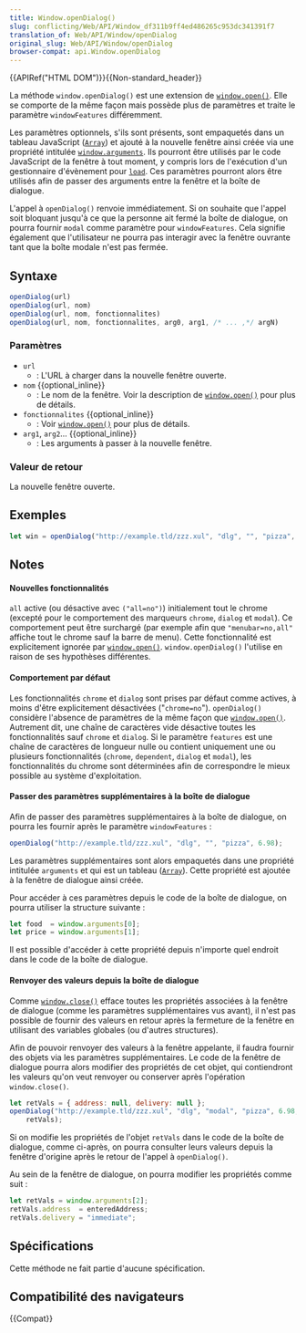 ```yaml
---
title: Window.openDialog()
slug: conflicting/Web/API/Window_df311b9ff4ed486265c953dc341391f7
translation_of: Web/API/Window/openDialog
original_slug: Web/API/Window/openDialog
browser-compat: api.Window.openDialog
---
```


{{APIRef("HTML DOM")}}{{Non-standard_header}}

La méthode `window.openDialog()` est une extension de [`window.open()`](/fr/docs/Web/API/Window/open). Elle se comporte de la même façon mais possède plus de paramètres et traite le paramètre `windowFeatures` différemment.

Les paramètres optionnels, s'ils sont présents, sont empaquetés dans un tableau JavaScript ([`Array`](/fr/docs/Web/JavaScript/Reference/Global_Objects/Array)) et ajouté à la nouvelle fenêtre ainsi créée via une propriété intitulée [`window.arguments`](/fr/docs/Web/API/window/arguments). Ils pourront être utilisés par le code JavaScript de la fenêtre à tout moment, y compris lors de l'exécution d'un gestionnaire d'évènement pour [`load`](/fr/docs/Web/API/Window/load_event). Ces paramètres pourront alors être utilisés afin de passer des arguments entre la fenêtre et la boîte de dialogue.

L'appel à `openDialog()` renvoie immédiatement. Si on souhaite que l'appel soit bloquant jusqu'à ce que la personne ait fermé la boîte de dialogue, on pourra fournir `modal` comme paramètre pour `windowFeatures`. Cela signifie également que l'utilisateur ne pourra pas interagir avec la fenêtre ouvrante tant que la boîte modale n'est pas fermée.

## Syntaxe

```js
openDialog(url)
openDialog(url, nom)
openDialog(url, nom, fonctionnalites)
openDialog(url, nom, fonctionnalites, arg0, arg1, /* ... ,*/ argN)
```

### Paramètres

- `url`
  - : L'URL à charger dans la nouvelle fenêtre ouverte.
- `nom` {{optional_inline}}
  - : Le nom de la fenêtre. Voir la description de [`window.open()`](/fr/docs/Web/API/Window/open) pour plus de détails.
- `fonctionnalites` {{optional_inline}}
  - : Voir [`window.open()`](/fr/docs/Web/API/Window/open) pour plus de détails.
- `arg1`, `arg2`… {{optional_inline}}
  - : Les arguments à passer à la nouvelle fenêtre.

### Valeur de retour

La nouvelle fenêtre ouverte.

## Exemples

```js
let win = openDialog("http://example.tld/zzz.xul", "dlg", "", "pizza", 6.98);
```

## Notes

#### Nouvelles fonctionnalités

`all` active (ou désactive avec `("all=no")`) initialement tout le chrome (excepté pour le comportement des marqueurs `chrome`, `dialog` et `modal`). Ce comportement peut être surchargé (par exemple afin que `"menubar=no,all"` affiche tout le chrome sauf la barre de menu). Cette fonctionnalité est explicitement ignorée par [`window.open()`](/fr/docs/Web/API/Window/open). `window.openDialog()` l'utilise en raison de ses hypothèses différentes.

#### Comportement par défaut

Les fonctionnalités `chrome` et `dialog` sont prises par défaut comme actives, à moins d'être explicitement désactivées ("`chrome=no`"). `openDialog()` considère l'absence de paramètres de la même façon que [`window.open()`](/fr/docs/Web/API/Window/open). Autrement dit, une chaîne de caractères vide désactive toutes les fonctionnalités sauf `chrome` et `dialog`. Si le paramètre `features` est une chaîne de caractères de longueur nulle ou contient uniquement une ou plusieurs fonctionnalités (`chrome`, `dependent`, `dialog` et `modal`), les fonctionnalités du chrome sont déterminées afin de correspondre le mieux possible au système d'exploitation.

#### Passer des paramètres supplémentaires à la boîte de dialogue

Afin de passer des paramètres supplémentaires à la boîte de dialogue, on pourra les fournir après le paramètre `windowFeatures`&nbsp;:

```js
openDialog("http://example.tld/zzz.xul", "dlg", "", "pizza", 6.98);
```

Les paramètres supplémentaires sont alors empaquetés dans une propriété intitulée `arguments` et qui est un tableau ([`Array`](/fr/docs/Web/JavaScript/Reference/Global_Objects/Array)). Cette propriété est ajoutée à la fenêtre de dialogue ainsi créée.

Pour accéder à ces paramètres depuis le code de la boîte de dialogue, on pourra utiliser la structure suivante&nbsp;:

```js
let food  = window.arguments[0];
let price = window.arguments[1];
```

Il est possible d'accéder à cette propriété depuis n'importe quel endroit dans le code de la boîte de dialogue.

#### Renvoyer des valeurs depuis la boîte de dialogue

Comme [`window.close()`](/fr/docs/Web/API/Window/close) efface toutes les propriétés associées à la fenêtre de dialogue (comme les paramètres supplémentaires vus avant), il n'est pas possible de fournir des valeurs en retour après la fermeture de la fenêtre en utilisant des variables globales (ou d'autres structures).

Afin de pouvoir renvoyer des valeurs à la fenêtre appelante, il faudra fournir des objets via les paramètres supplémentaires. Le code de la fenêtre de dialogue pourra alors modifier des propriétés de cet objet, qui contiendront les valeurs qu'on veut renvoyer ou conserver après l'opération `window.close()`.

```js
let retVals = { address: null, delivery: null };
openDialog("http://example.tld/zzz.xul", "dlg", "modal", "pizza", 6.98,
    retVals);
```

Si on modifie les propriétés de l'objet `retVals` dans le code de la boîte de dialogue, comme ci-après, on pourra consulter leurs valeurs depuis la fenêtre d'origine après le retour de l'appel à `openDialog()`.

Au sein de la fenêtre de dialogue, on pourra modifier les propriétés comme suit&nbsp;:

```js
let retVals = window.arguments[2];
retVals.address  = enteredAddress;
retVals.delivery = "immediate";
```

## Spécifications

Cette méthode ne fait partie d'aucune spécification.

## Compatibilité des navigateurs

{{Compat}}
